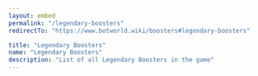```yaml
---
layout: embed
permalink: "/legendary-boosters"
redirectTo: "https://www.botworld.wiki/boosters#legendary-boosters"

title: "Legendary Boosters"
name: "Legendary Boosters"
description: "List of all Legendary Boosters in the game"
---
```



